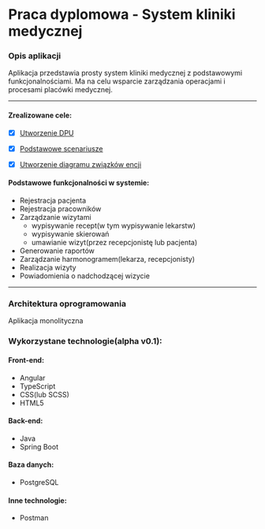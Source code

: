 # Praca dyplomowa - System kliniki medycznej

### Opis aplikacji
Aplikacja przedstawia prosty system kliniki medycznej z podstawowymi funkcjonalnościami. Ma na celu wsparcie zarządzania operacjami i procesami placówki medycznej.

---

#### Zrealizowane cele:
- [x] [Utworzenie DPU](https://github.com/Pawel-Raciborski/system-kliniki-medycznej/tree/main/Koncepcja%20systemu/Diagramy%20przypadk%C3%B3w%20u%C5%BCycia)
- [x] [Podstawowe scenariusze](https://github.com/Pawel-Raciborski/system-kliniki-medycznej/blob/main/Koncepcja%20systemu/Scenariusze/System%20kliniki%20medycznej%20-%20scenariusze.pdf)
- [x] [Utworzenie diagramu związków encji](https://github.com/Pawel-Raciborski/system-kliniki-medycznej/blob/main/Koncepcja%20systemu/Diagram%20zwi%C4%85zk%C3%B3w%20encji/diagram_zwi%C4%85zk%C3%B3w_encji.png)


#### Podstawowe funkcjonalności w systemie:
- Rejestracja pacjenta
- Rejestracja pracowników
- Zarządzanie wizytami
    - wypisywanie recept(w tym wypisywanie lekarstw)
    - wypisywanie skierowań
    - umawianie wizyt(przez recepcjonistę lub pacjenta)
- Generowanie raportów
- Zarządzanie harmonogramem(lekarza, recepcjonisty)
- Realizacja wizyty
- Powiadomienia o nadchodzącej wizycie

---

### Architektura oprogramowania
Aplikacja monolityczna

### Wykorzystane technologie(alpha v0.1):

#### Front-end:
- Angular
- TypeScript
- CSS(lub SCSS)
- HTML5

#### Back-end:
- Java
- Spring Boot

#### Baza danych:
- PostgreSQL

#### Inne technologie:
- Postman
